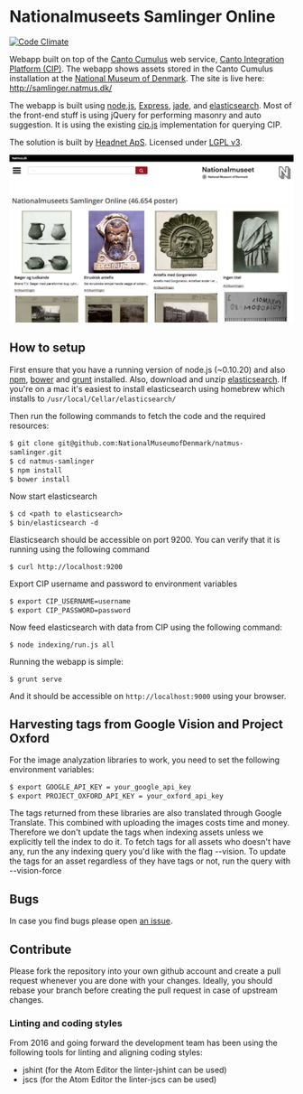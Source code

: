 # Nationalmuseets Samlinger Online

[![Code Climate](https://codeclimate.com/github/NationalMuseumofDenmark/natmus-samlinger/badges/gpa.svg)](https://codeclimate.com/github/NationalMuseumofDenmark/natmus-samlinger)

Webapp built on top of the [Canto Cumulus](http://www.canto.com/) web service,
[Canto Integration Platform (CIP)](http://cumulus.natmus.dk/CIP/doc/index.html).
The webapp shows assets stored in the Canto Cumulus installation at the
[National Museum of Denmark](http://natmus.dk). The site is live here: http://samlinger.natmus.dk/

The webapp is built using [node.js](http://nodejs.org/), [Express](http://expressjs.com/),
[jade](http://jade-lang.com/), and [elasticsearch](http://www.elasticsearch.org/). Most of the front-end
stuff is using jQuery for performing masonry and auto suggestion. It is using the existing
[cip.js](https://github.com/NationalMuseumofDenmark/cip.js) implementation for querying CIP.

The solution is built by [Headnet ApS](http://www.headnet.dk). Licensed under
[LGPL v3](https://www.gnu.org/licenses/lgpl.html).

![Screenshot](screenshot.png)

## How to setup

First ensure that you have a running version of node.js (~0.10.20) and also [npm](https://www.npmjs.org/),
[bower](http://bower.io/) and [grunt](http://gruntjs.com/) installed. Also, download and unzip
[elasticsearch](http://www.elasticsearch.org/).
If you're on a mac it's easiest to install elasticsearch using homebrew which installs to `/usr/local/Cellar/elasticsearch/`

Then run the following commands to fetch the code and the required resources:

    $ git clone git@github.com:NationalMuseumofDenmark/natmus-samlinger.git
    $ cd natmus-samlinger
    $ npm install
    $ bower install

Now start elasticsearch

    $ cd <path to elasticsearch>
    $ bin/elasticsearch -d

Elasticsearch should be accessible on port 9200. You can verify that it is running using the following
command

    $ curl http://localhost:9200

Export CIP username and password to environment variables

    $ export CIP_USERNAME=username
    $ export CIP_PASSWORD=password

Now feed elasticsearch with data from CIP using the following command:

    $ node indexing/run.js all

Running the webapp is simple:

    $ grunt serve

And it should be accessible on ``http://localhost:9000`` using your browser.

## Harvesting tags from Google Vision and Project Oxford
For the image analyzation libraries to work, you need to set the following environment variables:

    $ export GOOGLE_API_KEY = your_google_api_key
    $ export PROJECT_OXFORD_API_KEY = your_oxford_api_key

The tags returned from these libraries are also translated through Google Translate. This combined with uploading the images
costs time and money. Therefore we don't update the tags when indexing assets unless we explicitly tell the index to do it.
To fetch tags for all assets who doesn't have any, run the any indexing query you'd like with the flag --vision.
To update the tags for an asset regardless of they have tags or not, run the query with --vision-force

## Bugs

In case you find bugs please open [an issue](https://github.com/NationalMuseumofDenmark/natmus-samlinger/issues).

## Contribute

Please fork the repository into your own github account and create a pull request whenever you are done with
your changes. Ideally, you should rebase your branch before creating the pull request in case of upstream changes.

### Linting and coding styles

From 2016 and going forward the development team has been using the following
tools for linting and aligning coding styles:

* jshint (for the Atom Editor the linter-jshint can be used)
* jscs (for the Atom Editor the linter-jscs can be used)

